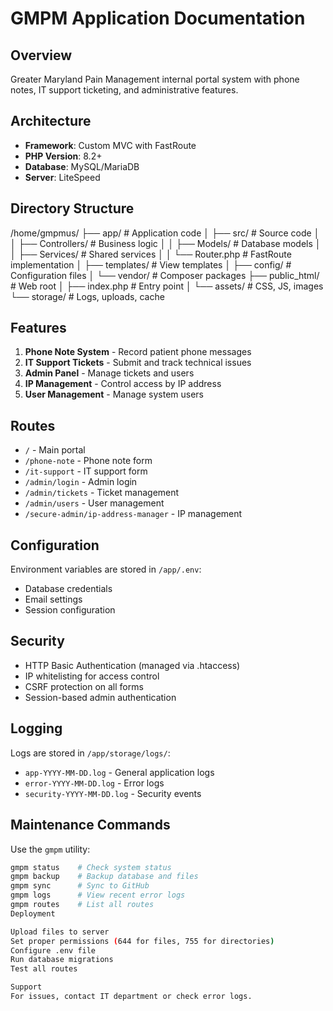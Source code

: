 # GMPM Application Documentation

## Overview
Greater Maryland Pain Management internal portal system with phone notes, IT support ticketing, and administrative features.

## Architecture
- **Framework**: Custom MVC with FastRoute
- **PHP Version**: 8.2+
- **Database**: MySQL/MariaDB
- **Server**: LiteSpeed

## Directory Structure
/home/gmpmus/
├── app/                    # Application code
│   ├── src/               # Source code
│   │   ├── Controllers/   # Business logic
│   │   ├── Models/        # Database models
│   │   ├── Services/      # Shared services
│   │   └── Router.php     # FastRoute implementation
│   ├── templates/         # View templates
│   ├── config/            # Configuration files
│   └── vendor/            # Composer packages
├── public_html/           # Web root
│   ├── index.php         # Entry point
│   └── assets/           # CSS, JS, images
└── storage/              # Logs, uploads, cache
## Features
1. **Phone Note System** - Record patient phone messages
2. **IT Support Tickets** - Submit and track technical issues
3. **Admin Panel** - Manage tickets and users
4. **IP Management** - Control access by IP address
5. **User Management** - Manage system users

## Routes
- `/` - Main portal
- `/phone-note` - Phone note form
- `/it-support` - IT support form
- `/admin/login` - Admin login
- `/admin/tickets` - Ticket management
- `/admin/users` - User management
- `/secure-admin/ip-address-manager` - IP management

## Configuration
Environment variables are stored in `/app/.env`:
- Database credentials
- Email settings
- Session configuration

## Security
- HTTP Basic Authentication (managed via .htaccess)
- IP whitelisting for access control
- CSRF protection on all forms
- Session-based admin authentication

## Logging
Logs are stored in `/app/storage/logs/`:
- `app-YYYY-MM-DD.log` - General application logs
- `error-YYYY-MM-DD.log` - Error logs
- `security-YYYY-MM-DD.log` - Security events

## Maintenance Commands
Use the `gmpm` utility:
```bash
gmpm status    # Check system status
gmpm backup    # Backup database and files
gmpm sync      # Sync to GitHub
gmpm logs      # View recent error logs
gmpm routes    # List all routes
Deployment

Upload files to server
Set proper permissions (644 for files, 755 for directories)
Configure .env file
Run database migrations
Test all routes

Support
For issues, contact IT department or check error logs.
